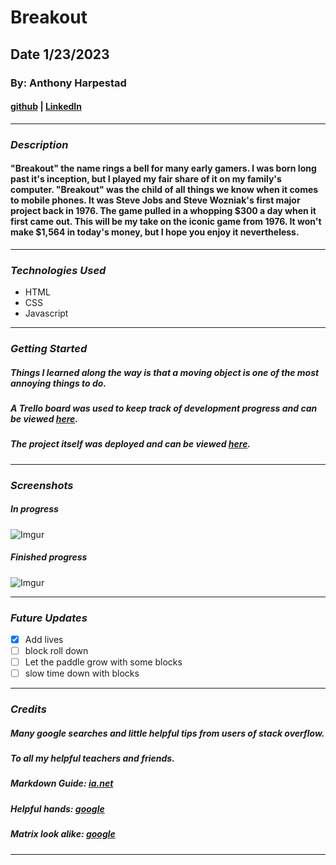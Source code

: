 # Breakout

## Date 1/23/2023

### By: Anthony Harpestad

#### [github](https://github.com/Anthony5321) | [LinkedIn](https://www.linkedin.com/in/anthony-harpestad-16322a257/)
***

### ***Description***

#### "Breakout" the name rings a bell for many early gamers. I was born long past it's inception, but I played my fair share of it on my family's computer. "Breakout" was the child of all things we know when it comes to mobile phones. It was Steve Jobs and Steve Wozniak's first major project back in 1976. The game pulled in a whopping $300 a day when it first came out. This will be my take on the iconic game from 1976. It won't make $1,564 in today's money, but I hope you enjoy it nevertheless.
***

### ***Technologies Used***
* HTML
* CSS
* Javascript
***

### ***Getting Started***

##### Things I learned along the way is that a moving object is one of the most annoying things to do.
##### A Trello board was used to keep track of development progress and can be viewed [here](https://trello.com/b/o2MMb8xa/project-1).
##### The project itself was deployed and can be viewed [here](aggressive-powder.surge.sh).
***

### ***Screenshots***

##### In progress
![Imgur](https://i.imgur.com/4d83ImU.png)
##### Finished progress
![Imgur](https://i.imgur.com/CgOZ6bx.png)
***

### ***Future Updates***

- [x] Add lives
- [ ] block roll down
- [ ] Let the paddle grow with some blocks
- [ ] slow time down with blocks
***

### ***Credits***

##### Many google searches and little helpful tips from users of stack overflow.

##### To all my helpful teachers and friends.

##### Markdown Guide: [ia.net](https://ia.net/writer/support/general/markdown-guide)

##### Helpful hands: [google](https://einzelganger.co/wp-content/uploads/2022/05/shutterstock_686442394-scaled.jpg)
##### Matrix look alike: [google](https://static.vecteezy.com/system/resources/thumbnails/006/102/172/original/looping-matrix-style-cyrillic-alphabet-code-rain-effect-lightness-to-separate-from-the-background-free-video.jpg)

***